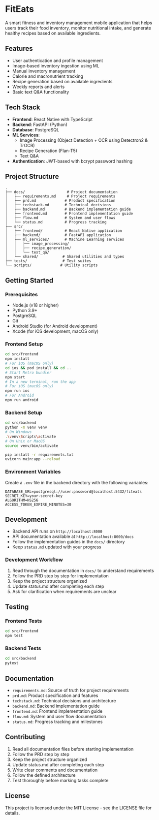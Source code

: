 # FitEats

A smart fitness and inventory management mobile application that helps users track their food inventory, monitor nutritional intake, and generate healthy recipes based on available ingredients.

## Features

- User authentication and profile management
- Image-based inventory ingestion using ML
- Manual inventory management
- Calorie and macronutrient tracking
- Recipe generation based on available ingredients
- Weekly reports and alerts
- Basic text Q&A functionality

## Tech Stack

- **Frontend**: React Native with TypeScript
- **Backend**: FastAPI (Python)
- **Database**: PostgreSQL
- **ML Services**: 
  - Image Processing (Object Detection + OCR using Detectron2 & TrOCR)
  - Recipe Generation (Flan-T5)
  - Text Q&A
- **Authentication**: JWT-based with bcrypt password hashing

## Project Structure

```
.
├── docs/                   # Project documentation
│   ├── requirements.md     # Project requirements
│   ├── prd.md             # Product specification
│   ├── techstack.md       # Technical decisions
│   ├── backend.md         # Backend implementation guide
│   ├── frontend.md        # Frontend implementation guide
│   ├── flow.md            # System and user flows
│   └── status.md          # Progress tracking
├── src/
│   ├── frontend/          # React Native application
│   ├── backend/           # FastAPI application
│   ├── ml_services/       # Machine Learning services
│   │   ├── image_processing/
│   │   ├── recipe_generation/
│   │   └── text_qa/
│   └── shared/           # Shared utilities and types
├── tests/                # Test suites
└── scripts/             # Utility scripts
```

## Getting Started

### Prerequisites

- Node.js (v18 or higher)
- Python 3.9+
- PostgreSQL
- Git
- Android Studio (for Android development)
- Xcode (for iOS development, macOS only)

### Frontend Setup

```bash
cd src/frontend
npm install
# For iOS (macOS only)
cd ios && pod install && cd ..
# Start Metro bundler
npm start
# In a new terminal, run the app
# For iOS (macOS only)
npm run ios
# For Android
npm run android
```

### Backend Setup

```bash
cd src/backend
python -m venv venv
# On Windows
.\venv\Scripts\activate
# On Unix or MacOS
source venv/bin/activate

pip install -r requirements.txt
uvicorn main:app --reload
```

### Environment Variables

Create a `.env` file in the backend directory with the following variables:

```env
DATABASE_URL=postgresql://user:password@localhost:5432/fiteats
SECRET_KEY=your-secret-key
ALGORITHM=HS256
ACCESS_TOKEN_EXPIRE_MINUTES=30
```

## Development

- Backend API runs on `http://localhost:8000`
- API documentation available at `http://localhost:8000/docs`
- Follow the implementation guides in the `docs/` directory
- Keep `status.md` updated with your progress

### Development Workflow

1. Read through the documentation in `docs/` to understand requirements
2. Follow the PRD step by step for implementation
3. Keep the project structure organized
4. Update status.md after completing each step
5. Ask for clarification when requirements are unclear

## Testing

### Frontend Tests
```bash
cd src/frontend
npm test
```

### Backend Tests
```bash
cd src/backend
pytest
```

## Documentation

- `requirements.md`: Source of truth for project requirements
- `prd.md`: Product specification and features
- `techstack.md`: Technical decisions and architecture
- `backend.md`: Backend implementation guide
- `frontend.md`: Frontend implementation guide
- `flow.md`: System and user flow documentation
- `status.md`: Progress tracking and milestones

## Contributing

1. Read all documentation files before starting implementation
2. Follow the PRD step by step
3. Keep the project structure organized
4. Update status.md after completing each step
5. Write clear comments and documentation
6. Follow the defined architecture
7. Test thoroughly before marking tasks complete

## License

This project is licensed under the MIT License - see the LICENSE file for details. 